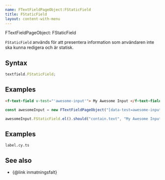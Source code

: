 ```yaml
---
name: FTextFieldPageObject:FStaticField
title: FStaticField
layout: content-with-menu
---
```


FTextFieldPageObject: FStaticField

`FStaticField` används för att presentera information som användaren inte ska kunna redigera och är statisk.

## Syntax

```ts
textfield.FStaticField;
```

## Examples

```html static
<f-text-field v-test="'awesome-input'"> My Awesome Input </f-text-field>
```

```ts
const awesomeInput = new FTextFieldPageObject("[data-test=awesome-input]");

awesomeInput.FStaticField.el().should("contain.text", "My Awesome Input");
```

## Examples

```import
label.cy.ts
```

## See also

-   {@link inmatningsfalt}
